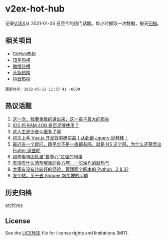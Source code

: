 # v2ex-hot-hub

 记录[V2EX](https://www.v2ex.com/)从 2021-01-06 日至今的热门话题。每小时抓取一次数据，按天[归档](archives)。
 
 ## 相关项目

- [GitHub热榜](https://github.com/lonnyzhang423/github-hot-hub)
- [知乎热榜](https://github.com/lonnyzhang423/zhihu-hot-hub)
- [微博热榜](https://github.com/lonnyzhang423/weibo-hot-hub)
- [头条热榜](https://github.com/lonnyzhang423/toutiao-hot-hub)
- [抖音热榜](https://github.com/lonnyzhang423/douyin-hot-hub)


 `更新时间：2022-05-12 11:37:41 +0800`

## 热议话题

1. [这一次，我要勇敢的讲出来，这一辈子最大的损失](https://www.v2ex.com/t/852227)
1. [IOS 的 RAM 4GB 是否足够使用？](https://www.v2ex.com/t/852189)
1. [这人生是少奋斗很多了嘛](https://www.v2ex.com/t/852183)
1. [初次上手 Vue.js 开发效率确实高！从此跟 Jquery 说拜拜！](https://www.v2ex.com/t/852221)
1. [最近有一个疑问，跨平台不是一直都有吗，就是 H5 这个呀，为什么还要弄出 Flutter 这些呢](https://www.v2ex.com/t/852191)
1. [如何看待团队里“自尊心”过强的同事](https://www.v2ex.com/t/852178)
1. [有没有什么清热解毒的良方啊，一吃油炸的就热气](https://www.v2ex.com/t/852197)
1. [大家有没有比较好的经验，管理两个版本的 Python , 2 & 3?](https://www.v2ex.com/t/852314)
1. [发个帖，关于去 Shopee 新加坡的问题](https://www.v2ex.com/t/852240)

## 历史归档

[archives](archives)

## License

See the [LICENSE](LICENSE) file for license rights and limitations (MIT).
